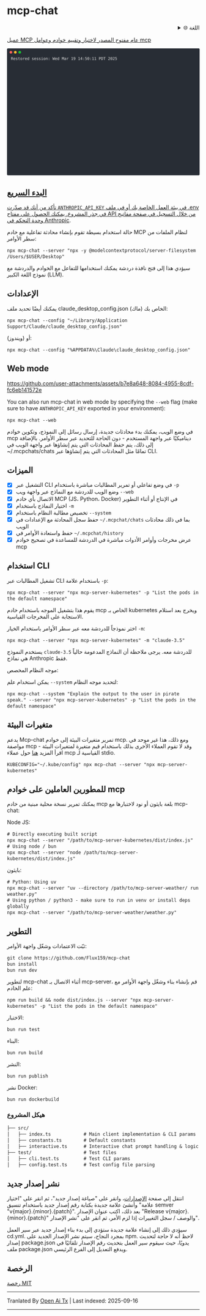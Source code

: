 # mcp-chat

<div align="right">
  <details>
    <summary >🌐 اللغة</summary>
    <div>
      <div align="center">
        <a href="https://openaitx.github.io/view.html?user=Flux159&project=mcp-chat&lang=en">English</a>
        | <a href="https://openaitx.github.io/view.html?user=Flux159&project=mcp-chat&lang=zh-CN">简体中文</a>
        | <a href="https://openaitx.github.io/view.html?user=Flux159&project=mcp-chat&lang=zh-TW">繁體中文</a>
        | <a href="https://openaitx.github.io/view.html?user=Flux159&project=mcp-chat&lang=ja">日本語</a>
        | <a href="https://openaitx.github.io/view.html?user=Flux159&project=mcp-chat&lang=ko">한국어</a>
        | <a href="https://openaitx.github.io/view.html?user=Flux159&project=mcp-chat&lang=hi">हिन्दी</a>
        | <a href="https://openaitx.github.io/view.html?user=Flux159&project=mcp-chat&lang=th">ไทย</a>
        | <a href="https://openaitx.github.io/view.html?user=Flux159&project=mcp-chat&lang=fr">Français</a>
        | <a href="https://openaitx.github.io/view.html?user=Flux159&project=mcp-chat&lang=de">Deutsch</a>
        | <a href="https://openaitx.github.io/view.html?user=Flux159&project=mcp-chat&lang=es">Español</a>
        | <a href="https://openaitx.github.io/view.html?user=Flux159&project=mcp-chat&lang=it">Italiano</a>
        | <a href="https://openaitx.github.io/view.html?user=Flux159&project=mcp-chat&lang=ru">Русский</a>
        | <a href="https://openaitx.github.io/view.html?user=Flux159&project=mcp-chat&lang=pt">Português</a>
        | <a href="https://openaitx.github.io/view.html?user=Flux159&project=mcp-chat&lang=nl">Nederlands</a>
        | <a href="https://openaitx.github.io/view.html?user=Flux159&project=mcp-chat&lang=pl">Polski</a>
        | <a href="https://openaitx.github.io/view.html?user=Flux159&project=mcp-chat&lang=ar">العربية</a>
        | <a href="https://openaitx.github.io/view.html?user=Flux159&project=mcp-chat&lang=fa">فارسی</a>
        | <a href="https://openaitx.github.io/view.html?user=Flux159&project=mcp-chat&lang=tr">Türkçe</a>
        | <a href="https://openaitx.github.io/view.html?user=Flux159&project=mcp-chat&lang=vi">Tiếng Việt</a>
        | <a href="https://openaitx.github.io/view.html?user=Flux159&project=mcp-chat&lang=id">Bahasa Indonesia</a>
        | <a href="https://openaitx.github.io/view.html?user=Flux159&project=mcp-chat&lang=as">অসমীয়া</
      </div>
    </div>
  </details>

</div>

عميل MCP عام مفتوح المصدر لاختبار وتقييم خوادم وعوامل mcp

<p align="center">
  <img width="600" src="https://raw.githubusercontent.com/Flux159/mcp-chat/refs/heads/main/mcpchat.svg">
</p>


## البدء السريع

تأكد من أنك قد صدّرت `ANTHROPIC_API_KEY` في بيئة العمل الخاصة بك أو في ملف .env في جذر المشروع. يمكنك الحصول على مفتاح API من خلال التسجيل في [صفحة مفاتيح وحدة التحكم في Anthropic](https://console.anthropic.com/settings/keys).

حالة استخدام بسيطة تقوم بإنشاء محادثة تفاعلية مع خادم MCP لنظام الملفات من سطر الأوامر:

```shell
npx mcp-chat --server "npx -y @modelcontextprotocol/server-filesystem /Users/$USER/Desktop"
```

سيؤدي هذا إلى فتح نافذة دردشة يمكنك استخدامها للتفاعل مع الخوادم والدردشة مع نموذج اللغة الكبير (LLM).

## الإعدادات

يمكنك أيضًا تحديد ملف claude_desktop_config.json الخاص بك (ماك):

```shell
npx mcp-chat --config "~/Library/Application Support/Claude/claude_desktop_config.json"
```

أو (ويندوز):

```shell
npx mcp-chat --config "%APPDATA%\Claude\claude_desktop_config.json"
```

## Web mode

https://github.com/user-attachments/assets/b7e8a648-8084-4955-8cdf-fc6eb141572e

You can also run mcp-chat in web mode by specifying the `--web` flag (make sure to have `ANTHROPIC_API_KEY` exported in your environment):

```shell
npx mcp-chat --web
```

في وضع الويب، يمكنك بدء محادثات جديدة، إرسال رسائل إلى النموذج، وتكوين خوادم mcp ديناميكيًا عبر واجهة المستخدم - دون الحاجة للتحديد عبر سطر الأوامر. بالإضافة إلى ذلك، يتم حفظ المحادثات التي يتم إنشاؤها عبر واجهة الويب في ~/.mcpchats/chats تمامًا مثل المحادثات التي يتم إنشاؤها عبر CLI.

## الميزات

- [x] التشغيل عبر CLI في وضع تفاعلي أو تمرير المطالبات مباشرة باستخدام `-p`
- [x] وضع الويب للدردشة مع النماذج عبر واجهة ويب `--web`
- [x] الاتصال بأي خادم MCP (JS، Python، Docker) في الإنتاج أو أثناء التطوير
- [x] اختيار النماذج باستخدام `-m`
- [x] تخصيص مطالبة النظام باستخدام `--system`
- [x] حفظ سجل المحادثة مع الإعدادات في `~/.mcpchat/chats` بما في ذلك محادثات الويب
- [x] حفظ واستعادة الأوامر في `~/.mcpchat/history`
- [x] عرض مخرجات وأوامر الأدوات مباشرة في الدردشة للمساعدة في تصحيح خوادم mcp

## استخدام CLI

تشغيل المطالبات عبر CLI باستخدام علامة `-p`:

```shell
npx mcp-chat --server "npx mcp-server-kubernetes" -p "List the pods in the default namespace"
```

يقوم هذا بتشغيل الموجه باستخدام خادم mcp الخاص بـ kubernetes ويخرج بعد استلام الاستجابة على المخرجات القياسية.

اختر نموذجاً للدردشة معه عبر سطر الأوامر باستخدام الخيار `-m`:

```shell
npx mcp-chat --server "npx mcp-server-kubernetes" -m "claude-3.5"
```

يستخدم النموذج `claude-3.5` للدردشة معه. يرجى ملاحظة أن النماذج المدعومة حالياً هي نماذج Anthropic فقط.

موجه النظام المخصص:

يمكن استخدام علم `--system` لتحديد موجه النظام:

```shell
npx mcp-chat --system "Explain the output to the user in pirate speak." --server "npx mcp-server-kubernetes" -p "List the pods in the default namespace"
```

## متغيرات البيئة

يدعم Mcp-chat تمرير متغيرات البيئة إلى خوادم mcp. ومع ذلك، هذا غير موحد في مواصفة mcp وقد لا تقوم العملاء الأخرى بذلك باستخدام قيم متغيرة لمتغيرات البيئة - اقرأ المزيد [هنا](https://github.com/Flux159/mcp-server-kubernetes/issues/148#issuecomment-2950181666) حول عملاء mcp القياسية لـ stdio.

```shell
KUBECONFIG="~/.kube/config" npx mcp-chat --server "npx mcp-server-kubernetes"
```

## للمطورين العاملين على خوادم mcp

يمكنك تمرير نسخة محلية مبنية من خادم mcp بلغة بايثون أو نود لاختبارها مع mcp-chat:

Node JS:

```shell
# Directly executing built script
npx mcp-chat --server "/path/to/mcp-server-kubernetes/dist/index.js"
# Using node / bun
npx mcp-chat --server "node /path/to/mcp-server-kubernetes/dist/index.js"
```

بايثون:

```shell
# Python: Using uv
npx mcp-chat --server "uv --directory /path/to/mcp-server-weather/ run weather.py"
# Using python / python3 - make sure to run in venv or install deps globally
npx mcp-chat --server "/path/to/mcp-server-weather/weather.py"
```

## التطوير

ثبّت الاعتمادات وشغّل واجهة الأوامر:

```shell
git clone https://github.com/Flux159/mcp-chat
bun install
bun run dev
```
لتطوير mcp-chat أثناء الاتصال بـ mcp-server، قم بإنشاء بناء وشغّل واجهة الأوامر مع علم الخادم:


```shell
npm run build && node dist/index.js --server "npx mcp-server-kubernetes" -p "List the pods in the default namespace"
```

الاختبار:

```shell
bun run test
```

البناء:

```shell
bun run build
```
النشر:


```shell
bun run publish
```

نشر Docker:

```shell
bun run dockerbuild
```

### هيكل المشروع

```
├── src/
│   ├── index.ts            # Main client implementation & CLI params
│   ├── constants.ts        # Default constants
│   ├── interactive.ts      # Interactive chat prompt handling & logic
├── test/                   # Test files
│   ├── cli.test.ts         # Test CLI params
│   ├── config.test.ts      # Test config file parsing
```

## نشر إصدار جديد

انتقل إلى صفحة [الإصدارات](https://github.com/Flux159/mcp-chat/releases)، وانقر على "صياغة إصدار جديد"، ثم انقر على "اختيار علامة" وأنشئ علامة جديدة بكتابة رقم إصدار جديد باستخدام تنسيق semver "v{major}.{minor}.{patch}". بعد ذلك، اكتب عنوان الإصدار "Release v{major}.{minor}.{patch}" والوصف / سجل التغييرات إذا لزم الأمر، ثم انقر على "نشر الإصدار".

سيؤدي ذلك إلى إنشاء علامة جديدة ستؤدي إلى بدء بناء إصدار جديد عبر سير العمل cd.yml. بمجرد النجاح، سيتم نشر الإصدار الجديد على npm. لاحظ أنه لا حاجة لتحديث إصدار package.json يدويًا، حيث سيقوم سير العمل بتحديث رقم الإصدار تلقائيًا في ملف package.json ويدفع التعديل إلى الفرع الرئيسي.

## الرخصة

[رخصة MIT](https://github.com/Flux159/mcp-chat/blob/main/LICENSE)



---


Tranlated By [Open Ai Tx](https://github.com/OpenAiTx/OpenAiTx) | Last indexed: 2025-09-16


---